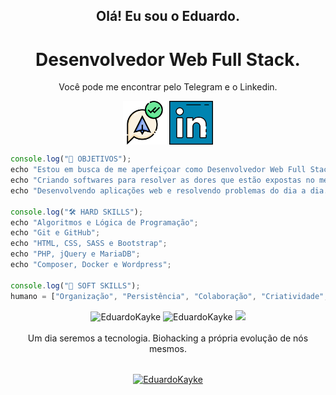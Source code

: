 <h2 align="center">Olá! Eu sou o Eduardo.</h2>
<div align="center"> 

# Desenvolvedor Web Full Stack. <br>
Você pode me encontrar pelo Telegram e o Linkedin.

<a href="https://web.telegram.org/z/#-1582796052"><img align="center" src="images/telegram.png" target='_blank' alt="Telegram Logo" height="70" width="70" /></a>
<a href="https://linkedin.com/in/eduardokaykedasilva"><img align="center" src="images/linkedin.png" alt="Linkedin Logo" height="70" width="70" /></a>
    
</div>

```javascript and php
console.log("💠 OBJETIVOS");
echo "Estou em busca de me aperfeiçoar como Desenvolvedor Web Full Stack.";
echo "Criando softwares para resolver as dores que estão expostas no mercado.";
echo "Desenvolvendo aplicações web e resolvendo problemas do dia a dia.";

console.log("🛠 HARD SKILLS");
echo "Algoritmos e Lógica de Programação";
echo "Git e GitHub";
echo "HTML, CSS, SASS e Bootstrap";
echo "PHP, jQuery e MariaDB";
echo "Composer, Docker e Wordpress";

console.log("💬 SOFT SKILLS");
humano = ["Organização", "Persistência", "Colaboração", "Criatividade", "Curiosidade", "Comunicação"];
```

<div align="center"> 
    <img src="http://github-readme-streak-stats.herokuapp.com?user=EduardoKayke&theme=dracula" alt="EduardoKayke" width="420"/>
    <img src="https://github-readme-stats.vercel.app/api?username=EduardoKayke&show_icons=true&theme=dracula&count_private=true" alt="EduardoKayke" width="400" />
    <img src="https://github-readme-stats.vercel.app/api/top-langs/?username=EduardoKayke&layout=compact&langs_count=7&theme=tokyonight" width="340"/>
</div>
<br>
<div align="center"> 
Um dia seremos a tecnologia. Biohacking a própria evolução de nós mesmos.<br><br>

<p><a href="https://www.buymeacoffee.com/EduardoKayke"> <img align="center" src="https://cdn.buymeacoffee.com/buttons/v2/default-yellow.png" height="50" width="210" alt="EduardoKayke" /></a></a></p>
</div>
